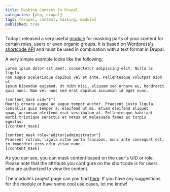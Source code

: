 ```yaml
---
title: Masking Content In Drupal
categories: [php, drupal]
tags: [drupal, content, masking, module]
published: true
---
```


Today I released a very useful [module](http://drupal.org/project/content_mask) for masking parts of your content for certain roles, users or even organic groups. It is based on Wordpress's [shortcode API](http://codex.wordpress.org/Shortcode_API) and must be used in combination with a text format in Drupal.
<!-- more -->

A very simple example looks like the following;
```
Lorem ipsum dolor sit amet, consectetur adipiscing elit. Nulla ac ligula 
non augue scelerisque dapibus vel et ante. Pellentesque volutpat nibh ut 
ipsum bibendum euismod. Ut nibh nisi, aliquam sed ornare eu, hendrerit 
quis nunc. Nam vel nunc sed erat dapibus accumsan id eget nunc.

[content_mask uid="1"]
Mauris ornare augue ac augue tempor auctor. Praesent justo ligula, 
convallis quis semper a, eleifend ut mi. Etiam eleifend aliquet 
quam, accumsan eleifend erat vestibulum at. Pellentesque habitant 
morbi tristique senectus et netus et malesuada fames ac turpis egestas.
[/content_mask]

[content_mask role="editor|administrator"]
Praesent rutrum, ligula vitae porta faucibus, nunc ante consequat est, 
in imperdiet eros odio vitae nunc.
[/content_mask]
```

As you can see, you can mask content based on the user's UID or role. Please note that the attribute you configure on the shortcode is for users who are authorized to view the content.

The module's project page can you find [here](http://drupal.org/project/content_mask). If you have any suggestions for the module or have some cool use cases, let me know!